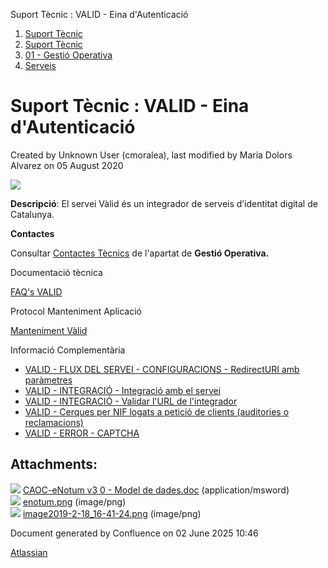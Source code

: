 Suport Tècnic : VALID - Eina d'Autenticació  

1.  [Suport Tècnic](index.md)
2.  [Suport Tècnic](13893782.md)
3.  [01 - Gestió Operativa](26313391.md)
4.  [Serveis](Serveis_26313394.md)

Suport Tècnic : VALID - Eina d'Autenticació
===========================================

Created by Unknown User (cmoralea), last modified by Maria Dolors Alvarez on 05 August 2020

![](attachments/26313512/26317279.png)

**Descripció**: El servei Vàlid és un integrador de serveis d’identitat digital de Catalunya.

**Contactes**

Consultar [Contactes Tècnics](https://intranet.aoc.cat/pages/viewpage.action?pageId=28704779#tab-Responsables+Servei+T%C3%A8cnic) de l'apartat de **Gestió Operativa.**

Documentació tècnica

[FAQ's VALID](28705603.md)

Protocol Manteniment Aplicació

[Manteniment Vàlid](41517566.md)

  

  

  

Informació Complementària

  

*   [VALID - FLUX DEL SERVEI - CONFIGURACIONS - RedirectURI amb paràmetres](/pages/viewpage.action?pageId=26313595 "VALID - FLUX DEL SERVEI - CONFIGURACIONS - RedirectURI amb paràmetres")
*   [VALID - INTEGRACIÓ - Integració amb el servei](/pages/viewpage.action?pageId=26313594 "VALID - INTEGRACIÓ - Integració amb el servei")
*   [VALID - INTEGRACIÓ - Validar l'URL de l'integrador](/pages/viewpage.action?pageId=34505048 "VALID - INTEGRACIÓ - Validar l'URL de l'integrador")
*   [VALID - Cerques per NIF logats a petició de clients (auditories o reclamacions)](/pages/viewpage.action?pageId=77824416 "VALID - Cerques per NIF logats a petició de clients (auditories o reclamacions)")
*   [VALID - ERROR - CAPTCHA](/display/SII/VALID+-+ERROR+-+CAPTCHA "VALID - ERROR - CAPTCHA")

Attachments:
------------

![](images/icons/bullet_blue.gif) [CAOC-eNotum v3 0 - Model de dades.doc](attachments/26313512/26317284.doc) (application/msword)  
![](images/icons/bullet_blue.gif) [enotum.png](attachments/26313512/26317285.png) (image/png)  
![](images/icons/bullet_blue.gif) [image2019-2-18\_16-41-24.png](attachments/26313512/26317279.png) (image/png)  

Document generated by Confluence on 02 June 2025 10:46

[Atlassian](http://www.atlassian.com/)